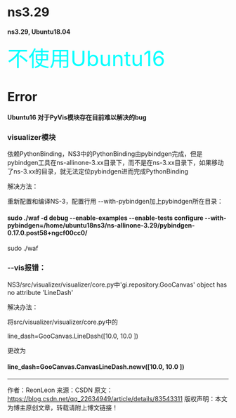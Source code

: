 # ns3.29
**ns3.29, Ubuntu18.04** 

<font color=#00ffff size=12 >不使用Ubuntu16 </font>

# Error
**Ubuntu16 对于PyVis模块存在目前难以解决的bug**
### visualizer模块
依赖PythonBinding，NS3中的PythonBinding由pybindgen完成，但是pybindgen工具在ns-allinone-3.xx目录下，而不是在ns-3.xx目录下，如果移动了ns-3.xx的目录，就无法定位pybindgen进而完成PythonBinding

解决方法：

重新配置和编译NS-3，配置行用 --with-pybindgen加上pybindgen所在目录：

#### sudo ./waf -d debug --enable-examples --enable-tests configure --with-pybindgen=/home/ubuntu18ns3/ns-allinone-3.29/pybindgen-0.17.0.post58+ngcf00cc0/

sudo ./waf

### --vis报错：

NS3/src/visualizer/visualizer/core.py中'gi.repository.GooCanvas' object has no attribute 'LineDash'

解决办法：

将src/visualizer/visualizer/core.py中的

line_dash=GooCanvas.LineDash([10.0, 10.0 ])

更改为

#### line_dash=GooCanvas.CanvasLineDash.newv([10.0, 10.0 ])
--------------------- 
作者：ReonLeon 
来源：CSDN 
原文：https://blog.csdn.net/qq_22634949/article/details/83543311 
版权声明：本文为博主原创文章，转载请附上博文链接！
